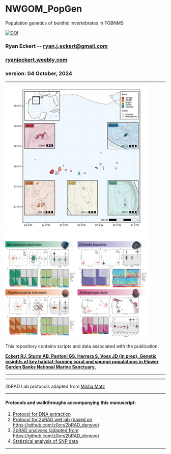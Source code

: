 # NWGOM_PopGen
 Population genetics of benthic invertebrates in FGBNMS

[![DOI](https://zenodo.org/badge/DOI/10.5281/zenodo/xxxxx.svg)](https://doi.org/10.5281/zenodo.xxxx)

### Ryan Eckert -- <ryan.j.eckert@gmail.com>
### [ryanjeckert.weebly.com](https://ryanjeckert.weebly.com)
### version: 04 October, 2024

------------------------------------------------------------------------
<img src="figures/figure1.png" width="450"/> <img src="figures/extras/nwgom_structure.png" width="450"/> 

This repository contains scripts and data associated with the publication:

**[Eckert RJ, Sturm AB, Pantoni GS, Herrera S, Voss JD (in prep). Genetic insights of key habitat-forming coral and sponge populations in Flower Garden Banks National Marine Sanctuary.](https://)**

------------------------------------------------------------------------


------------------------------------------------------------------------

2bRAD Lab protocols adapted from [Misha Matz](https://docs.google.com/document/d/1am7L_Pa5JQ4sSx0eT5j4vdNPy5FUAtMZRsJZ0Ar5g9U/edit?usp=sharing)

------------------------------------------------------------------------

#### Protocols and walkthroughs accompanying this manuscript:

1.  [Protocol for DNA extraction](https://ryaneckert.github.io/labProtocols/dnaExtraction/)
2.  [Protocol for 2bRAD wet lab (based on https://github.com/z0on/2bRAD_denovo)](https://ryaneckert.github.io/labProtocols/2bRAD/)
3. [2bRAD analyses (adapted from https://github.com/z0on/2bRAD_denovo)](https://ryaneckert.github.io/NWGOM_PopGen/code/)
4.  [Statistical analysis of SNP data](https://ryaneckert.github.io/NWGOM_PopGen/data/)

------------------------------------------------------------------------
